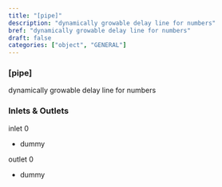 ```yaml
---
title: "[pipe]"
description: "dynamically growable delay line for numbers"
bref: "dynamically growable delay line for numbers"
draft: false
categories: ["object", "GENERAL"]
---
```


### [pipe]

dynamically growable delay line for numbers

### Inlets & Outlets

inlet 0

 - dummy

outlet 0

 - dummy
 
